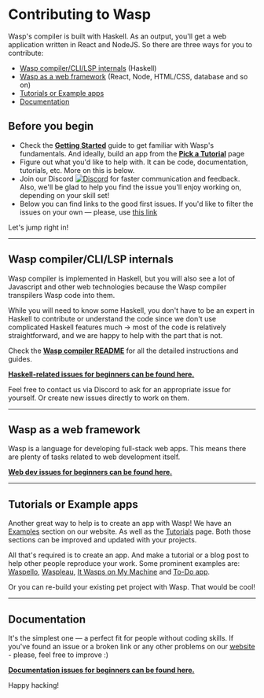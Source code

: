 # Contributing to Wasp

Wasp's compiler is built with Haskell. As an output, you'll get a web application written in React and NodeJS. So there are three ways for you to contribute: 
- [Wasp compiler/CLI/LSP internals](#wasp-compilerclilsp-internals) (Haskell)
- [Wasp as a web framework](#wasp-as-a-web-framework) (React, Node, HTML/CSS, database and so on)
- [Tutorials or Example apps](#tutorials-or-example-apps)
- [Documentation](#documentation)

## Before you begin 

- Check the [**Getting Started**](https://wasp-lang.dev/docs) guide to get familiar with Wasp's fundamentals. And ideally, build an app from the [**Pick a Tutorial**](https://wasp-lang.dev/docs/pick-a-tutorial) page
- Figure out what you'd like to help with. It can be code, documentation, tutorials, etc. More on this is below.
- Join our Discord [![**Discord**](https://img.shields.io/discord/686873244791210014?label=chat%20on%20discord)](https://discord.gg/rzdnErX) for faster communication and feedback. Also, we'll be glad to help you find the issue you'll enjoy working on, depending on your skill set!
- Below you can find links to the good first issues. If you'd like to filter the issues on your own — please, use [this link](https://github.com/wasp-lang/wasp/issues)

Let's jump right in!

---

## Wasp compiler/CLI/LSP internals

Wasp compiler is implemented in Haskell, but you will also see a lot of Javascript and other web technologies because the Wasp compiler transpilers Wasp code into them.

While you will need to know some Haskell, you don't have to be an expert in Haskell to contribute or understand the code since we don't use complicated Haskell features much -> most of the code is relatively straightforward, and we are happy to help with the part that is not.

Check the [**Wasp compiler README**](https://github.com/wasp-lang/wasp/blob/main/waspc/README.md) for all the detailed instructions and guides.

[**Haskell-related issues for beginners can be found here.**](https://github.com/wasp-lang/wasp/issues?q=is%3Aopen+is%3Aissue+label%3A%22good+first+issue%22+label%3Ahaskell) 

Feel free to contact us via Discord to ask for an appropriate issue for yourself. Or create new issues directly to work on them.

---

## Wasp as a web framework

Wasp is a language for developing full-stack web apps. This means there are plenty of tasks related to web development itself. 

[**Web dev issues for beginners can be found here.**](https://github.com/wasp-lang/wasp/issues?q=is%3Aopen+is%3Aissue+label%3A%22good+first+issue%22+label%3Awebdev)

---

## Tutorials or Example apps

Another great way to help is to create an app with Wasp! We have an [Examples](https://wasp-lang.dev/docs/examples) section on our website. As well as the [Tutorials](https://wasp-lang.dev/docs/pick-a-tutorial) page. Both those sections can be improved and updated with your projects. 

All that's required is to create an app. And make a tutorial or a blog post to help other people reproduce your work. Some prominent examples are: [Waspello](https://wasp-lang.dev/blog/2021/12/02/waspello), [Waspleau](https://wasp-lang.dev/blog/2022/01/27/waspleau), [It Wasps on My Machine](https://wasp-lang.dev/blog/2022/09/05/dev-excuses-app-tutrial) and [To-Do app](https://wasp-lang.dev/docs/tutorials/todo-app).

Or you can re-build your existing pet project with Wasp. That would be cool!

---

## Documentation

It's the simplest one — a perfect fit for people without coding skills. If you've found an issue or a broken link or any other problems on our [website](https://wasp-lang.dev/) - please, feel free to improve :)

[**Documentation issues for beginners can be found here.**](https://github.com/wasp-lang/wasp/issues?q=is%3Aopen+is%3Aissue+label%3A%22good+first+issue%22+label%3Adocumentation)


Happy hacking!